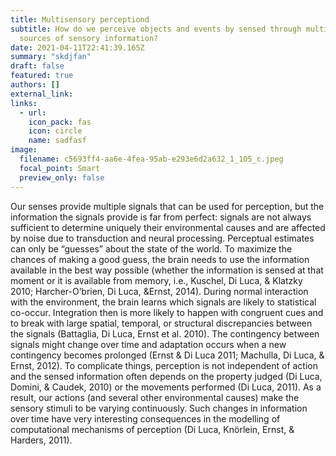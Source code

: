 ```yaml
---
title: Multisensory perceptiond
subtitle: How do we perceive objects and events by sensed through multiple
  sources of sensory information?
date: 2021-04-11T22:41:39.165Z
summary: "skdjfan"
draft: false
featured: true
authors: []
external_link: 
links:
  - url: 
    icon_pack: fas
    icon: circle
    name: sadfasf
image:
  filename: c5693ff4-aa6e-4fea-95ab-e293e6d2a632_1_105_c.jpeg
  focal_point: Smart
  preview_only: false
---
```

Our senses provide multiple signals that can be used for perception, but the information the signals provide is far from perfect: signals are not always sufficient to determine uniquely their environmental causes and are affected by noise due to transduction and neural processing. Perceptual estimates can only be “guesses” about the state of the world. 
To maximize the chances of making a good guess, the brain needs to use the information available in the best way possible (whether the information is sensed at that moment or it is available from memory, i.e., Kuschel, Di Luca, & Klatzky 2010; Harcher-O’brien, Di Luca, &Ernst, 2014). During normal interaction with the environment, the brain learns which signals are likely to statistical co-occur. Integration then is more likely to happen with congruent cues and to break with large spatial, temporal, or structural discrepancies between the signals (Battaglia, Di Luca, Ernst et al. 2010). The contingency between signals might change over time and adaptation occurs when a new contingency becomes prolonged (Ernst & Di Luca 2011; Machulla, Di Luca, & Ernst, 2012).
To complicate things, perception is not independent of action and the sensed information often depends on the property judged (Di Luca, Domini, & Caudek, 2010) or the movements performed (Di Luca, 2011). As a result, our actions (and several other environmental causes) make the sensory stimuli to be varying continuously. Such changes in information over time have very interesting consequences in the modelling of computational mechanisms of perception (Di Luca, Knörlein, Ernst, & Harders, 2011).